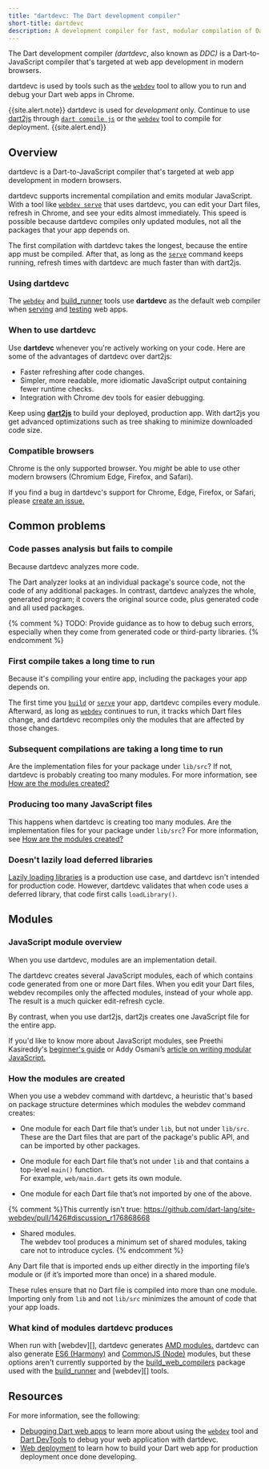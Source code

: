 ```yaml
---
title: "dartdevc: The Dart development compiler"
short-title: dartdevc
description: A development compiler for fast, modular compilation of Dart code to JavaScript.
---
```


The Dart development compiler _(dartdevc_, also known as _DDC)_
is a Dart-to-JavaScript compiler
that's targeted at web app development in modern browsers.

dartdevc is used by tools such as the [`webdev`][] tool
to allow you to run and debug your Dart web apps in Chrome.

{{site.alert.note}}
  dartdevc is used for _development_ only.
  Continue to use [dart2js](/tools/dart2js)
  through [`dart compile js`](/tools/dart-compile#js) 
  or the [`webdev`][] tool
  to compile for deployment.
{{site.alert.end}}

## Overview

dartdevc is a Dart-to-JavaScript compiler
that's targeted at web app development in modern browsers.

dartdevc supports incremental compilation and emits modular JavaScript.
With a tool like [`webdev serve`][serve] that uses dartdevc,
you can edit your Dart files,
refresh in Chrome,
and see your edits almost immediately.
This speed is possible because dartdevc compiles only updated modules,
not all the packages that your app depends on.

The first compilation with dartdevc takes the longest,
because the entire app must be compiled.
After that, as long as the [`serve`][serve] command keeps running,
refresh times with dartdevc are much faster than with dart2js.


### Using dartdevc

The [`webdev`][] and [build_runner][] tools use
**dartdevc** as the default web compiler when
[serving][serve] and [testing][test] web apps.


### When to use dartdevc

Use **dartdevc** whenever you're actively working on your code.
Here are some of the advantages of dartdevc over dart2js:

* Faster refreshing after code changes.
* Simpler, more readable, more idiomatic JavaScript output
  containing fewer runtime checks.
* Integration with Chrome dev tools for easier debugging.

Keep using **[dart2js][]** to build your deployed, production app.
With dart2js you get advanced optimizations such as
tree shaking to minimize downloaded code size.


### Compatible browsers

Chrome is the only supported browser.
You _might_ be able to use other modern browsers
(Chromium Edge, Firefox, and Safari).

If you find a bug in dartdevc's support for Chrome, Edge, Firefox, or Safari,
please [create an issue.][dartdevc issue]


## Common problems

### Code passes analysis but fails to compile

Because dartdevc analyzes more code.

The Dart analyzer looks at an individual package's source code,
not the code of any additional packages.
In contrast, dartdevc analyzes the whole, generated program;
it covers the original source code,
plus generated code and all used packages.

{% comment %}
TODO: Provide guidance as to how to debug such errors,
especially when they come from generated code or third-party libraries.
{% endcomment %}

### First compile takes a long time to run

Because it's compiling your entire app,
including the packages your app depends on.

The first time you [`build`][build] or [`serve`][serve] your app,
dartdevc compiles every module.
Afterward, as long as [`webdev`][] continues to run,
it tracks which Dart files change,
and dartdevc recompiles only the modules that are affected by those changes.


### Subsequent compilations are taking a long time to run

Are the implementation files for your package under `lib/src`?
If not, dartdevc is probably creating too many modules.
For more information, see
[How are the modules created?](#how-the-modules-are-created)


### Producing too many JavaScript files

This happens when dartdevc is creating too many modules.
Are the implementation files for your package under `lib/src`?
For more information, see
[How are the modules created?](#how-the-modules-are-created)


### Doesn't lazily load deferred libraries

[Lazily loading libraries][] is a production use case,
and dartdevc isn't intended for production code.
However, dartdevc validates that
when code uses a deferred library,
that code first calls `loadLibrary()`.

[Lazily loading libraries]: /guides/language/language-tour#lazily-loading-a-library


## Modules

### JavaScript module overview

When you use dartdevc, modules are an implementation detail.

The dartdevc creates several JavaScript modules,
each of which contains code generated from one or more Dart files.
When you edit your Dart files,
webdev recompiles only the affected modules, instead of your whole app.
The result is a much quicker edit-refresh cycle.

By contrast, when you use dart2js,
dart2js creates one JavaScript file for the entire app.

If you'd like to know more about JavaScript modules,
see Preethi Kasireddy's
[beginner's guide](https://www.freecodecamp.org/news/javascript-modules-a-beginner-s-guide-783f7d7a5fcc) or
Addy Osmani’s
[article on writing modular JavaScript.](https://addyosmani.com/writing-modular-js/)


### How the modules are created

When you use a webdev command with dartdevc,
a heuristic that's based on package structure
determines which modules the webdev command creates:

* One module for each Dart file that’s under `lib`, but not under `lib/src`. <br>
  These are the Dart files that are part of the package's public API,
  and can be imported by other packages.

* One module for each Dart file that’s not under `lib` and
  that contains a top-level `main()` function. <br>
  For example, `web/main.dart` gets its own module.

* One module for each Dart file that’s not imported by one of the above.

{% comment %}This currently isn't true: https://github.com/dart-lang/site-webdev/pull/1426#discussion_r176868668
* Shared modules. <br>
  The webdev tool produces a minimum set of shared modules,
  taking care not to introduce cycles.
  {% endcomment %}

Any Dart file that is imported ends up either
directly in the importing file’s module
or (if it’s imported more than once) in a shared module.

These rules ensure that no Dart file is compiled into more than one module.
Importing only from `lib` and not `lib/src`
minimizes the amount of code that your app loads.


### What kind of modules dartdevc produces

When run with [webdev][], dartdevc generates
[AMD modules.](https://github.com/amdjs/amdjs-api/blob/master/AMD.md#amd)
dartdevc can also generate
[ES6 (Harmony)](https://developer.mozilla.org/en-US/docs/Web/JavaScript/Reference/Statements/import) and
[CommonJS (Node)](https://nodejs.org/docs/latest/api/modules.html#modules_modules)
modules, but these options aren't currently supported by the
[build_web_compilers][] package
used with the [build_runner][] and [webdev][] tools.


## Resources

For more information, see the following:

* [Debugging Dart web apps](/web/debugging) to learn more about using
  the [`webdev`][] tool and [Dart DevTools](/tools/dart-devtools)
  to debug your web application with dartdevc.
* [Web deployment](/web/deployment) to learn how to build your Dart web app
  for production deployment once done developing.


[build]: /tools/webdev#build
[build_runner]: /tools/build_runner
[build_web_compilers]: https://github.com/dart-lang/build/tree/master/build_web_compilers
[dart2js]: /tools/dart2js
[dartdevc issue]: https://github.com/dart-lang/sdk/issues/new?title=[dartdevc]%20
[serve]: /tools/webdev#serve
[test]: /tools/webdev#test
[`webdev`]: /tools/webdev
